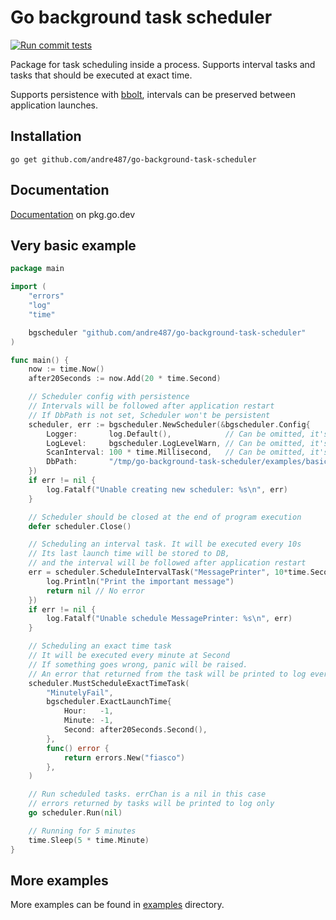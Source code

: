 # Go background task scheduler

[![Run commit tests](https://github.com/andre487/go-background-task-scheduler/actions/workflows/main-tests.yml/badge.svg?branch=main)](https://github.com/andre487/go-background-task-scheduler/actions/workflows/main-tests.yml)

Package for task scheduling inside a process.
Supports interval tasks and tasks that should be executed at exact time.

Supports persistence with [bbolt](https://github.com/etcd-io/bbolt), 
intervals can be preserved between application launches.

## Installation

```shell
go get github.com/andre487/go-background-task-scheduler
```

## Documentation

[Documentation](https://pkg.go.dev/github.com/andre487/go-background-task-scheduler)
on pkg.go.dev

## Very basic example

```go
package main

import (
	"errors"
	"log"
	"time"

	bgscheduler "github.com/andre487/go-background-task-scheduler"
)

func main() {
	now := time.Now()
	after20Seconds := now.Add(20 * time.Second)

	// Scheduler config with persistence
	// Intervals will be followed after application restart
	// If DbPath is not set, Scheduler won't be persistent
	scheduler, err := bgscheduler.NewScheduler(&bgscheduler.Config{
		Logger:       log.Default(),            // Can be omitted, it's log.Default() by default
		LogLevel:     bgscheduler.LogLevelWarn, // Can be omitted, it's LogLevelWarn by default
		ScanInterval: 100 * time.Millisecond,   // Can be omitted, it's 100ms by default
		DbPath:       "/tmp/go-background-task-scheduler/examples/basic/scheduler.db",
	})
	if err != nil {
		log.Fatalf("Unable creating new scheduler: %s\n", err)
	}

	// Scheduler should be closed at the end of program execution
	defer scheduler.Close()

	// Scheduling an interval task. It will be executed every 10s
	// Its last launch time will be stored to DB,
	// and the interval will be followed after application restart
	err = scheduler.ScheduleIntervalTask("MessagePrinter", 10*time.Second, func() error {
		log.Println("Print the important message")
		return nil // No error
	})
	if err != nil {
		log.Fatalf("Unable schedule MessagePrinter: %s\n", err)
	}

	// Scheduling an exact time task
	// It will be executed every minute at Second
	// If something goes wrong, panic will be raised.
	// An error that returned from the task will be printed to log every execution
	scheduler.MustScheduleExactTimeTask(
		"MinutelyFail",
		bgscheduler.ExactLaunchTime{
			Hour:   -1,
			Minute: -1,
			Second: after20Seconds.Second(),
		},
		func() error {
			return errors.New("fiasco")
		},
	)

	// Run scheduled tasks. errChan is a nil in this case
	// errors returned by tasks will be printed to log only
	go scheduler.Run(nil)

	// Running for 5 minutes
	time.Sleep(5 * time.Minute)
}
```

## More examples

More examples can be found in [examples](examples) directory.
